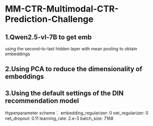 # MM-CTR-Multimodal-CTR-Prediction-Challenge
## 1.Qwen2.5-vl-7B to get emb
using the second-to-last hidden layer with mean pooling to obtain embeddings
## 2.Using PCA to reduce the dimensionality of embeddings
## 3.Using the default settings of the DIN recommendation model
Hyperparameter scheme：
embedding_regularizer: 0
net_regularizer: 0
net_dropout: 0.11
learning_rate: 2.e-3
batch_size: 7168
